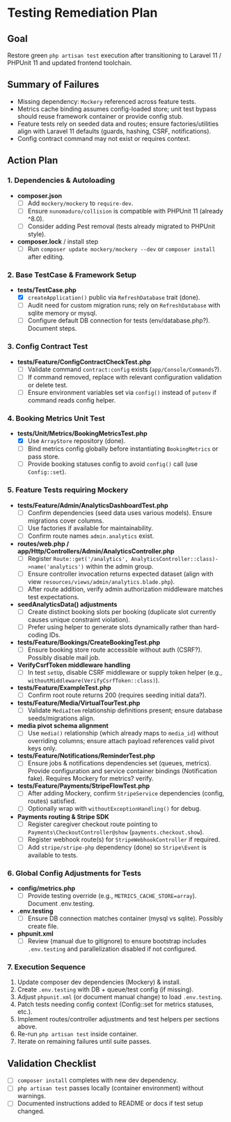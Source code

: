 # Testing Remediation Plan

## Goal
Restore green `php artisan test` execution after transitioning to Laravel 11 / PHPUnit 11 and updated frontend toolchain.

## Summary of Failures
- Missing dependency: `Mockery` referenced across feature tests.
- Metrics cache binding assumes config-loaded store; unit test bypass should reuse framework container or provide config stub.
- Feature tests rely on seeded data and routes; ensure factories/utilities align with Laravel 11 defaults (guards, hashing, CSRF, notifications).
- Config contract command may not exist or requires context.

## Action Plan

### 1. Dependencies & Autoloading
- **composer.json**
  - [ ] Add `mockery/mockery` to `require-dev`.
  - [ ] Ensure `nunomaduro/collision` is compatible with PHPUnit 11 (already ^8.0).
  - [ ] Consider adding Pest removal (tests already migrated to PHPUnit style).
- **composer.lock** / install step
  - [ ] Run `composer update mockery/mockery --dev` or `composer install` after editing.

### 2. Base TestCase & Framework Setup
- **tests/TestCase.php**
  - [x] `createApplication()` public via `RefreshDatabase` trait (done).
  - [ ] Audit need for custom migration runs; rely on `RefreshDatabase` with sqlite memory or mysql.
  - [ ] Configure default DB connection for tests (env/database.php?). Document steps.

### 3. Config Contract Test
- **tests/Feature/ConfigContractCheckTest.php**
  - [ ] Validate command `contract:config` exists (`app/Console/Commands`?).
  - [ ] If command removed, replace with relevant configuration validation or delete test.
  - [ ] Ensure environment variables set via `config()` instead of `putenv` if command reads config helper.

### 4. Booking Metrics Unit Test
- **tests/Unit/Metrics/BookingMetricsTest.php**
  - [x] Use `ArrayStore` repository (done).
  - [ ] Bind metrics config globally before instantiating `BookingMetrics` or pass store.
  - [ ] Provide booking statuses config to avoid `config()` call (use `Config::set`).

### 5. Feature Tests requiring Mockery
- **tests/Feature/Admin/AnalyticsDashboardTest.php**
  - [ ] Confirm dependencies (seed data uses various models). Ensure migrations cover columns.
  - [ ] Use factories if available for maintainability.
  - [ ] Confirm route names `admin.analytics` exist.
- **routes/web.php / app/Http/Controllers/Admin/AnalyticsController.php**
  - [ ] Register `Route::get('/analytics', AnalyticsController::class)->name('analytics')` within the admin group.
  - [ ] Ensure controller invocation returns expected dataset (align with view `resources/views/admin/analytics.blade.php`).
  - [ ] After route addition, verify admin authorization middleware matches test expectations.
- **seedAnalyticsData() adjustments**
  - [ ] Create distinct booking slots per booking (duplicate slot currently causes unique constraint violation).
  - [ ] Prefer using helper to generate slots dynamically rather than hard-coding IDs.
- **tests/Feature/Bookings/CreateBookingTest.php**
  - [ ] Ensure booking store route accessible without auth (CSRF?). Possibly disable mail job.
- **VerifyCsrfToken middleware handling**
  - [ ] In test `setUp`, disable CSRF middleware or supply token helper (e.g., `withoutMiddleware(VerifyCsrfToken::class)`).
- **tests/Feature/ExampleTest.php**
  - [ ] Confirm root route returns 200 (requires seeding initial data?).
- **tests/Feature/Media/VirtualTourTest.php**
  - [ ] Validate `MediaItem` relationship definitions present; ensure database seeds/migrations align.
- **media pivot schema alignment**
  - [ ] Use `media()` relationship (which already maps to `media_id`) without overriding columns; ensure attach payload references valid pivot keys only.
- **tests/Feature/Notifications/ReminderTest.php**
  - [ ] Ensure jobs & notifications dependencies set (queues, metrics). Provide configuration and service container bindings (Notification fake). Requires Mockery for metrics? verify.
- **tests/Feature/Payments/StripeFlowTest.php**
  - [ ] After adding Mockery, confirm `StripeService` dependencies (config, routes) satisfied.
  - [ ] Optionally wrap with `withoutExceptionHandling()` for debug.
- **Payments routing & Stripe SDK**
  - [ ] Register caregiver checkout route pointing to `Payments\CheckoutController@show` (`payments.checkout.show`).
  - [ ] Register webhook route(s) for `StripeWebhookController` if required.
  - [ ] Add `stripe/stripe-php` dependency (done) so `Stripe\Event` is available to tests.

### 6. Global Config Adjustments for Tests
- **config/metrics.php**
  - [ ] Provide testing override (e.g., `METRICS_CACHE_STORE=array`). Document .env.testing.
- **.env.testing**
  - [ ] Ensure DB connection matches container (mysql vs sqlite). Possibly create file.
- **phpunit.xml**
  - [ ] Review (manual due to gitignore) to ensure bootstrap includes `.env.testing` and parallelization disabled if not configured.

### 7. Execution Sequence
1. Update composer dev dependencies (Mockery) & install.
2. Create `.env.testing` with DB + queue/test config (if missing).
3. Adjust `phpunit.xml` (or document manual change) to load `.env.testing`.
4. Patch tests needing config context (Config::set for metrics statuses, etc.).
5. Implement routes/controller adjustments and test helpers per sections above.
6. Re-run `php artisan test` inside container.
7. Iterate on remaining failures until suite passes.

## Validation Checklist
- [ ] `composer install` completes with new dev dependency.
- [ ] `php artisan test` passes locally (container environment) without warnings.
- [ ] Documented instructions added to README or docs if test setup changed.
